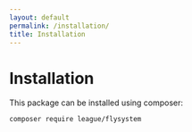 ```yaml
---
layout: default
permalink: /installation/
title: Installation
---
```


# Installation

This package can be installed using composer:

~~~ bash
composer require league/flysystem
~~~
